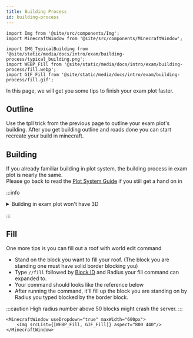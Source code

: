 ```yaml
---
title: Building Process
id: building-process
---
```

```mdx-code-block
import Img from '@site/src/components/Img';
import MinecraftWindow from '@site/src/components/MinecraftWindow';

import IMG_TypicalBuilding from '@site/static/media/docs/intro/exam/building-process/typical_building.png';
import WEBP_Fill from '@site/static/media/docs/intro/exam/building-process/fill.webp';
import GIF_Fill from '@site/static/media/docs/intro/exam/building-process/fill.gif';
```
In this page, we will get you some tips to finish your exam plot faster.

## Outline
Use the tpll trick from the previous page to outline your exam plot's building.
After you get building outline and roads done you can start recreate your build in minecraft.


## Building
If you already familiar building in plot system, the building process in exam plot is nearly the same.<br/>
Please go back to read the [Plot System Guide](../../getting-started/building-first-build/plot-system/finishing-plot) if you still get a hand on in

:::info

<details>
<summary>
    Building in exam plot won't have 3D
</summary>

In ASEAN, there is only 2 - 3 city that has full 3D scanned city such as `Malaysia, Klang`, `Philipine, Davao city`.<br/>
By this the exam plot wont 3D Building to use as reference you'll have to guess building height, 
length etc. by your self with only satellite and street view image.

Keep in mind that you can use street view environment to guess out the building height like comparing human/cars to buildings.
In most case 1 floor of a build is usually 3 blocks high.
```mdx-code-block
<Img src={IMG_TypicalBuilding} maxWidth="600px" aspect="1920 1039" className="item shadow--md" style={{borderRadius:"6px"}} alt="Typical Building in Exam Plot" />
```

</details>

:::

## Fill
One more tips is you can fill out a roof with world edit command
* Stand on the block you want to fill your roof. (The block you are standing one must have solid border blocking you)
* Type `//fill` followed by [Block ID](./making-outline#block-id) and Radius your fill command can expanded to.
* Your command should looks like the reference below
* After running the command, it'll fill up the block you are standing on by Radius you typed blocked by the border block.

:::caution
High radius number above 50 blocks might crash the server.
:::
```mdx-code-block
<MinecraftWindow useDropdown="true" maxWidth="600px">
    <Img srcList={[WEBP_Fill, GIF_Fill]} aspect="800 440"/>
</MinecraftWindow>
```
